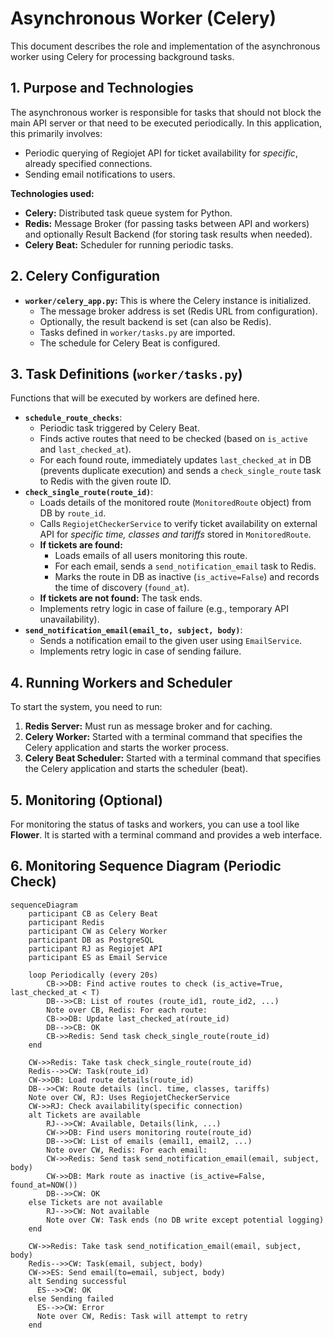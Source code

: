 # Asynchronous Worker (Celery)

This document describes the role and implementation of the asynchronous worker using Celery for processing background tasks.

## 1. Purpose and Technologies

The asynchronous worker is responsible for tasks that should not block the main API server or that need to be executed periodically. In this application, this primarily involves:

*   Periodic querying of Regiojet API for ticket availability for *specific*, already specified connections.
*   Sending email notifications to users.

**Technologies used:**

*   **Celery:** Distributed task queue system for Python.
*   **Redis:** Message Broker (for passing tasks between API and workers) and optionally Result Backend (for storing task results when needed).
*   **Celery Beat:** Scheduler for running periodic tasks.

## 2. Celery Configuration

*   **`worker/celery_app.py`:** This is where the Celery instance is initialized.
    *   The message broker address is set (Redis URL from configuration).
    *   Optionally, the result backend is set (can also be Redis).
    *   Tasks defined in `worker/tasks.py` are imported.
    *   The schedule for Celery Beat is configured.

## 3. Task Definitions (`worker/tasks.py`)

Functions that will be executed by workers are defined here.

*   **`schedule_route_checks`**:
    *   Periodic task triggered by Celery Beat.
    *   Finds active routes that need to be checked (based on `is_active` and `last_checked_at`).
    *   For each found route, immediately updates `last_checked_at` in DB (prevents duplicate execution) and sends a `check_single_route` task to Redis with the given route ID.
*   **`check_single_route(route_id)`**:
    *   Loads details of the monitored route (`MonitoredRoute` object) from DB by `route_id`.
    *   Calls `RegiojetCheckerService` to verify ticket availability on external API for *specific time, classes and tariffs* stored in `MonitoredRoute`.
    *   **If tickets are found:**
        *   Loads emails of all users monitoring this route.
        *   For each email, sends a `send_notification_email` task to Redis.
        *   Marks the route in DB as inactive (`is_active=False`) and records the time of discovery (`found_at`).
    *   **If tickets are not found:** The task ends.
    *   Implements retry logic in case of failure (e.g., temporary API unavailability).
*   **`send_notification_email(email_to, subject, body)`**:
    *   Sends a notification email to the given user using `EmailService`.
    *   Implements retry logic in case of sending failure.

## 4. Running Workers and Scheduler

To start the system, you need to run:

1.  **Redis Server:** Must run as message broker and for caching.
2.  **Celery Worker:** Started with a terminal command that specifies the Celery application and starts the worker process.
3.  **Celery Beat Scheduler:** Started with a terminal command that specifies the Celery application and starts the scheduler (beat).

## 5. Monitoring (Optional)

For monitoring the status of tasks and workers, you can use a tool like **Flower**. It is started with a terminal command and provides a web interface.

## 6. Monitoring Sequence Diagram (Periodic Check)

```mermaid
sequenceDiagram
    participant CB as Celery Beat
    participant Redis
    participant CW as Celery Worker
    participant DB as PostgreSQL
    participant RJ as Regiojet API
    participant ES as Email Service

    loop Periodically (every 20s)
        CB->>DB: Find active routes to check (is_active=True, last_checked_at < T)
        DB-->>CB: List of routes (route_id1, route_id2, ...)
        Note over CB, Redis: For each route:
        CB->>DB: Update last_checked_at(route_id)
        DB-->>CB: OK
        CB->>Redis: Send task check_single_route(route_id)
    end

    CW->>Redis: Take task check_single_route(route_id)
    Redis-->>CW: Task(route_id)
    CW->>DB: Load route details(route_id)
    DB-->>CW: Route details (incl. time, classes, tariffs)
    Note over CW, RJ: Uses RegiojetCheckerService
    CW->>RJ: Check availability(specific connection)
    alt Tickets are available
        RJ-->>CW: Available, Details(link, ...)
        CW->>DB: Find users monitoring route(route_id)
        DB-->>CW: List of emails (email1, email2, ...)
        Note over CW, Redis: For each email:
        CW->>Redis: Send task send_notification_email(email, subject, body)
        CW->>DB: Mark route as inactive (is_active=False, found_at=NOW())
        DB-->>CW: OK
    else Tickets are not available
        RJ-->>CW: Not available
        Note over CW: Task ends (no DB write except potential logging)
    end

    CW->>Redis: Take task send_notification_email(email, subject, body)
    Redis-->>CW: Task(email, subject, body)
    CW->>ES: Send email(to=email, subject, body)
    alt Sending successful
      ES-->>CW: OK
    else Sending failed
      ES-->>CW: Error
      Note over CW, Redis: Task will attempt to retry
    end
```